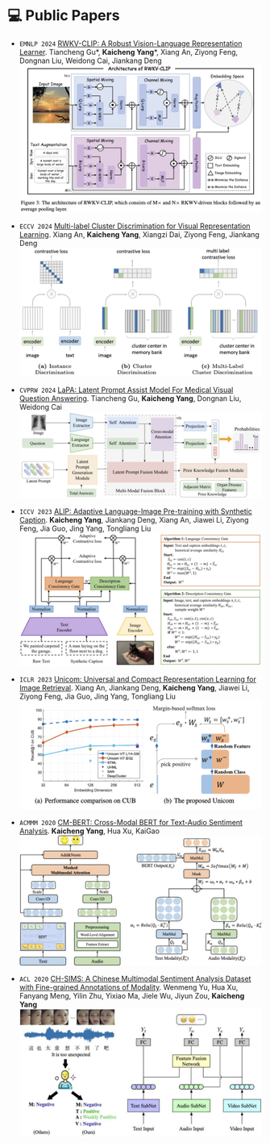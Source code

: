 
# 💻 Public Papers
- ``EMNLP 2024`` [RWKV-CLIP: A Robust Vision-Language Representation Learner](https://arxiv.org/abs/2406.06973). Tiancheng Gu*, **Kaicheng Yang***, Xiang An, Ziyong Feng, Dongnan Liu, Weidong Cai, Jiankang Deng
  ![](image_paper/RWKV-CLIP.jpg)

- ``ECCV 2024`` [Multi-label Cluster Discrimination for Visual Representation Learning](https://arxiv.org/pdf/2407.17331). Xiang An, **Kaicheng Yang**, Xiangzi Dai, Ziyong Feng, Jiankang Deng
  ![](image_paper/MLCD.jpg)
  

- ``CVPRW 2024`` [LaPA: Latent Prompt Assist Model For Medical Visual Question Answering](https://arxiv.org/pdf/2404.13039.pdf). Tiancheng Gu, **Kaicheng Yang**, Dongnan Liu, Weidong Cai
  ![](image_paper/LaPA.jpg)

- ``ICCV 2023`` [ALIP: Adaptive Language-Image Pre-training with Synthetic Caption](https://arxiv.org/abs/2308.08428). **Kaicheng Yang**, Jiankang Deng, Xiang An, Jiawei Li, Ziyong Feng, Jia Guo, Jing Yang, Tongliang Liu
  ![](image_paper/ALIP.jpg)

- ``ICLR 2023`` [Unicom: Universal and Compact Representation Learning for Image Retrieval](https://arxiv.org/abs/2304.05884). Xiang An, Jiankang Deng, **Kaicheng Yang**, Jiawei Li, Ziyong Feng, Jia Guo, Jing Yang, Tongliang Liu
  ![](image_paper/unicom.jpg)

- ``ACMMM 2020`` [CM-BERT: Cross-Modal BERT for Text-Audio Sentiment Analysis](https://dl.acm.org/doi/10.1145/3394171.3413690). **Kaicheng Yang**, Hua Xu, KaiGao
  ![](image_paper/CM-BERT.jpg)
  
- ``ACL 2020`` [CH-SIMS: A Chinese Multimodal Sentiment Analysis Dataset with Fine-grained Annotations of Modality](https://aclanthology.org/2020.acl-main.343.pdf). Wenmeng Yu, Hua Xu, Fanyang Meng, Yilin Zhu, Yixiao Ma, Jiele Wu, Jiyun Zou, **Kaicheng Yang**
  ![](image_paper/CH-SIMS.jpg)

